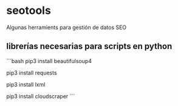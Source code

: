 # seotools
Algunas herramients para gestión de datos SEO

## librerías necesarias para scripts en python

´´´bash
pip3 install beautifulsoup4

pip3 install requests

pip3 install lxml

pip3 install cloudscraper
´´´
